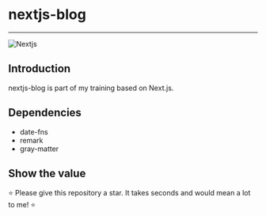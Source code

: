 # nextjs-blog
---

![Nextjs](https://img.shields.io/badge/platform-Next.js-blue)

## Introduction

nextjs-blog is part of my training based on Next.js.

##  Dependencies

- date-fns
- remark
- gray-matter

## Show the value

⭐ Please give this repository a star. It takes seconds and would mean a lot to me! ⭐